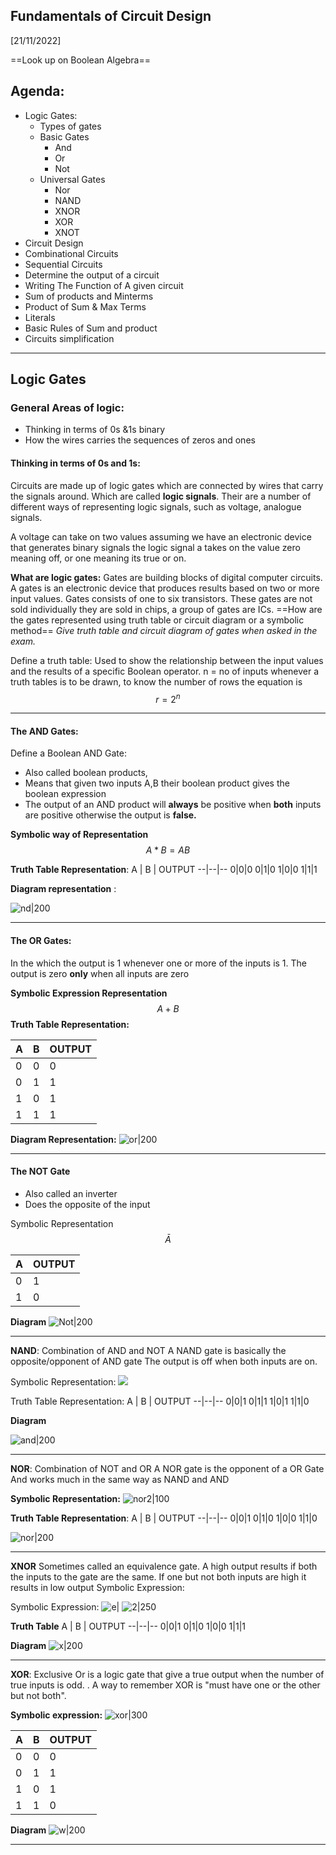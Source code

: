 ## Fundamentals of Circuit Design
[21/11/2022]

==Look up on Boolean Algebra==

## Agenda:
- Logic Gates:
	- Types of gates
	- Basic Gates
		- And
		- Or
		- Not
	- Universal Gates
		- Nor
		- NAND
		- XNOR
		- XOR
		- XNOT
- Circuit Design
- Combinational Circuits
- Sequential Circuits
- Determine the output of a circuit
- Writing The Function of A given circuit
- Sum of products and Minterms
- Product of Sum & Max Terms
- Literals
- Basic Rules of Sum and product
- Circuits simplification


---



## Logic Gates

### General Areas of logic:
- Thinking in terms of 0s &1s binary
- How the wires carries the sequences of zeros and ones

#### Thinking in terms of 0s and 1s:
Circuits are made up of logic gates which are connected by wires that carry the signals around.
Which are called  **logic signals**. Their are a number of different ways of representing logic signals, such as voltage, analogue signals. 

A voltage can take on two values assuming we have an electronic device that generates binary signals the logic signal a takes on the value zero meaning off, or one meaning its true or on. 

**What are logic gates:**
Gates are building blocks of digital computer circuits. A gates is an electronic device that produces results based on two or more input values. Gates consists of one to six transistors. 
These gates are not sold individually they are sold in chips, a group of gates are ICs.
==How are the gates represented using truth table or circuit diagram or a symbolic method==
*Give truth table and circuit diagram of gates when asked in the exam.* 

Define a truth table:
Used to show the relationship between the input values and the results of a specific Boolean operator.
n = no of inputs
whenever a truth tables is to be drawn, to know the number of rows the equation is $$ r = 2^n$$

--- 

#### The AND Gates:

Define a Boolean AND Gate: 
- Also called boolean products, 
- Means that given two inputs A,B  their boolean product gives the boolean expression
- The output of an AND product will **always** be positive when **both** inputs are positive otherwise the output is **false.**
 
**Symbolic way of Representation**  
$$A*B =AB$$


**Truth Table Representation**:
A | B | OUTPUT
--|--|--
0|0|0
0|1|0
1|0|0
1|1|1


**Diagram representation** :

![nd|200](CPS%20205/Document/Images/Pasted%20image%2020221121104938.png)

---

#### The OR Gates:

In the which the output is 1 whenever one or more of the inputs is 1. The output is zero **only** when all inputs are zero

**Symbolic Expression Representation**
$$ A + B $$
**Truth Table Representation:**


A | B | OUTPUT
--|--|--
0|0|0
0|1|1
1|0|1
1|1|1

**Diagram Representation:**
![or|200](CPS%20205/Document/Images/Pasted%20image%2020221121105321.png)

---


#### The NOT Gate 
- Also called an inverter
- Does the opposite of the input

Symbolic Representation
$$ Ā $$ 
 

A  | OUTPUT
--|--
0|1
1|0


**Diagram**
![Not|200](CPS%20205/Document/Images/Pasted%20image%2020221121105032.png)


---
**NAND**:
Combination of AND and NOT
A NAND gate is basically the opposite/opponent of AND gate 
The output is off when both inputs are on.

Symbolic Representation:
![](CPS%20205/Document/Images/Pasted%20image%2020221126194034.png)

Truth Table Representation:
A | B | OUTPUT
--|--|--
0|0|1
0|1|1
1|0|1
1|1|0

**Diagram**

![and|200](Pasted%20image%2020221127114309.png)

---
**NOR**:
Combination of NOT and OR
A NOR gate is the opponent of a OR Gate
And works much in the same way as NAND and AND

**Symbolic Representation:** 
![nor2|100](CPS%20205/Assigment/Pasted%20image%2020221126194144.png)

**Truth Table Representation**:
A | B | OUTPUT
--|--|--
0|0|1
0|1|0
1|0|0
1|1|0

![nor|200](Pasted%20image%2020221127114342.png)

----
**XNOR**
Sometimes called an equivalence gate. 
A high output results if both the inputs to the gate are the same. If one but not both inputs are high it results in low output
Symbolic Expression:

Symbolic Expression:
![e|](CPS%20205/Document/Images/Pasted%20image%2020221126220806.png)
![2|250](CPS%20205/Document/Images/Pasted%20image%2020221126220857.png)

**Truth Table**
A | B | OUTPUT
--|--|--
0|0|1
0|1|0
1|0|0
1|1|1

**Diagram**
![x|200](CPS%20205/Document/Images/Pasted%20image%2020221122082824.png)

---
**XOR**:
Exclusive Or is a logic gate that give a true output when the number of true inputs is odd. 
. A way to remember XOR is "must have one or the other but not both".

**Symbolic expression:**
![xor|300](CPS%20205/Document/Images/Pasted%20image%2020221126214123.png)

A | B | OUTPUT
--|--|--
0|0|0
0|1|1
1|0|1
1|1|0

**Diagram**
![w|200](CPS%20205/Document/Images/Pasted%20image%2020221122083412.png)

---


